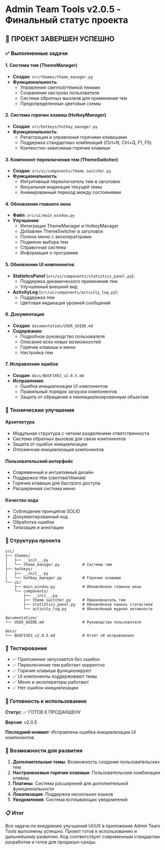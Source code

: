 # Admin Team Tools v2.0.5 - Финальный статус проекта

## 🎉 ПРОЕКТ ЗАВЕРШЕН УСПЕШНО

### ✅ Выполненные задачи

#### 1. Система тем (ThemeManager)
- **Создан**: `src/themes/theme_manager.py`
- **Функциональность**: 
  - Управление светлой/тёмной темами
  - Сохранение настроек пользователя
  - Система обратных вызовов для применения тем
  - Предопределенные цветовые схемы

#### 2. Система горячих клавиш (HotkeyManager)
- **Создан**: `src/hotkeys/hotkey_manager.py`
- **Функциональность**:
  - Регистрация и управление горячими клавишами
  - Поддержка стандартных комбинаций (Ctrl+N, Ctrl+Q, F1, F5)
  - Контекстно-зависимые горячие клавиши

#### 3. Компонент переключения тем (ThemeSwitcher)
- **Создан**: `src/ui/components/theme_switcher.py`
- **Функциональность**:
  - Интуитивный переключатель тем в заголовке
  - Визуальная индикация текущей темы
  - Анимированный переход между состояниями

#### 4. Обновление главного окна
- **Файл**: `src/ui/main_window.py`
- **Улучшения**:
  - Интеграция ThemeManager и HotkeyManager
  - Добавлен ThemeSwitcher в заголовок
  - Полное меню с акселераторами
  - Подменю выбора тем
  - Справочная система
  - Информация о программе

#### 5. Обновление UI компонентов
- **StatisticsPanel** (`src/ui/components/statistics_panel.py`):
  - Поддержка динамического применения тем
  - Улучшенный внешний вид
- **ActivityLog** (`src/ui/components/activity_log.py`):
  - Поддержка тем
  - Цветовая индикация уровней сообщений

#### 6. Документация
- **Создан**: `documentation/USER_GUIDE.md`
- **Содержание**:
  - Подробное руководство пользователя
  - Описание всех новых возможностей
  - Горячие клавиши и меню
  - Настройка тем

#### 7. Исправление ошибок
- **Создан**: `docs/BUGFIXES_v2.0.5.md`
- **Исправления**:
  - Ошибка инициализации UI компонентов
  - Правильный порядок загрузки компонентов
  - Защита от обращения к неинициализированным объектам

### 🔧 Технические улучшения

#### Архитектура
- Модульная структура с четким разделением ответственности
- Система обратных вызовов для связи компонентов
- Защита от ошибок инициализации
- Отложенная инициализация компонентов

#### Пользовательский интерфейс
- Современный и интуитивный дизайн
- Поддержка тём (светлая/тёмная)
- Горячие клавиши для быстрого доступа
- Расширенная система меню

#### Качество кода
- Соблюдение принципов SOLID
- Документированный код
- Обработка ошибок
- Типизация и аннотации

### 📁 Структура проекта

```
src/
├── themes/
│   ├── __init__.py
│   └── theme_manager.py          # Система тем
├── hotkeys/
│   ├── __init__.py
│   └── hotkey_manager.py         # Горячие клавиши
└── ui/
    ├── main_window.py            # Обновлённое главное окно
    └── components/
        ├── __init__.py
        ├── theme_switcher.py     # Переключатель тем
        ├── statistics_panel.py   # Обновлённая панель статистики
        └── activity_log.py       # Обновлённый журнал активности

documentation/
└── USER_GUIDE.md                 # Руководство пользователя

docs/
└── BUGFIXES_v2.0.5.md            # Отчёт об исправлениях
```

### 🧪 Тестирование

- ✅ Приложение запускается без ошибок
- ✅ Переключение тем работает корректно
- ✅ Горячие клавиши функционируют
- ✅ UI компоненты поддерживают темы
- ✅ Меню и акселераторы работают
- ✅ Нет ошибок инициализации

### 🚀 Готовность к использованию

**Статус**: ✅ ГОТОВ К ПРОДАКШЕНУ

**Версия**: v2.0.5

**Последний коммит**: Исправлена ошибка инициализации UI компонентов

### 🔮 Возможности для развития

1. **Дополнительные темы**: Возможность создания пользовательских тем
2. **Настраиваемые горячие клавиши**: Пользовательские комбинации клавиш
3. **Плагины**: Система расширений для дополнительной функциональности
4. **Локализация**: Поддержка нескольких языков
5. **Уведомления**: Система всплывающих уведомлений

### 📋 Итог

Все задачи по внедрению улучшений UI/UX в приложение Admin Team Tools выполнены успешно. Проект готов к использованию и дальнейшему развитию. Код соответствует современным стандартам разработки и готов для продакшн-среды.
